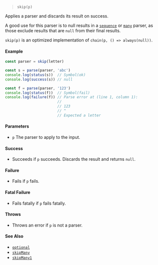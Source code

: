 <!--
 Copyright (c) 2020 Thomas J. Otterson
 
 This software is released under the MIT License.
 https://opensource.org/licenses/MIT
-->

> `skip(p)`

Applies a parser and discards its result on success.

A good use for this parser is to null results in a [`sequence`](sequence.md) or [`many`](many.md) parser, as those exclude results that are `null` from their final results.

`skip(p)` is an optimized implementation of `chain(p, () => always(null))`.

#### Example

```javascript
const parser = skip(letter)

const s = parse(parser, 'abc')
console.log(status(s))  // Symbol(ok)
console.log(success(s)) // null

const f = parse(parser, '123')
console.log(status(f))  // Symbol(fail)
console.log(failure(f)) // Parse error at (line 1, column 1):
                        //
                        // 123
                        // ^
                        // Expected a letter
```

#### Parameters

* `p` The parser to apply to the input.

#### Success

* Succeeds if `p` succeeds. Discards the result and returns `null`.

#### Failure

* Fails if `p` fails.

#### Fatal Failure

* Fails fatally if `p` fails fatally.

#### Throws

* Throws an error if `p` is not a parser.

#### See Also

* [`optional`](optional.md)
* [`skipMany`](skipmany.md)
* [`skipMany1`](skipmany1.md)